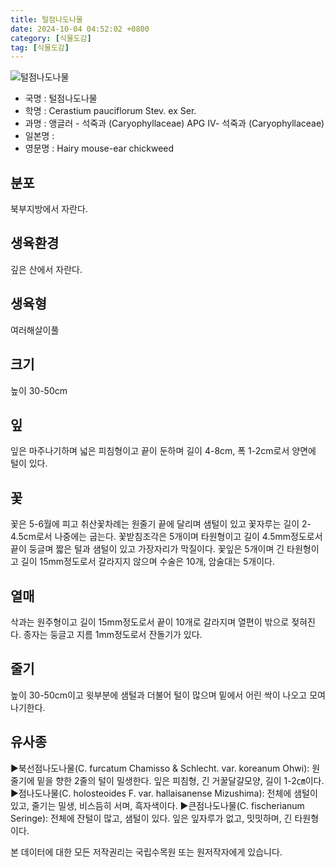```yaml
---
title: 털점나도나물
date: 2024-10-04 04:52:02 +0800
category: [식물도감]
tag: [식물도감]
---
```




![털점나도나물](/fileUpload/plants/basic/Caryophyllaceae/Cerastium/19776/1_th2.JPG)
- 국명 : 털점나도나물
- 학명 : Cerastium pauciflorum Stev. ex Ser.
- 과명 : 앵글러 - 석죽과 (Caryophyllaceae) APG Ⅳ- 석죽과 (Caryophyllaceae)
- 일본명 : 
- 영문명 : Hairy mouse-ear chickweed


## 분포
북부지방에서 자란다.
## 생육환경
깊은 산에서 자란다.
## 생육형
여러해살이풀
## 크기
높이 30-50cm
## 잎
잎은 마주나기하며 넓은 피침형이고 끝이 둔하며 길이 4-8cm, 폭 1-2cm로서 양면에 털이 있다.
## 꽃
꽃은 5-6월에 피고 취산꽃차례는 원줄기 끝에 달리며 샘털이 있고 꽃자루는 길이 2-4.5cm로서 나중에는 굽는다. 꽃받침조각은 5개이며 타원형이고 길이 4.5mm정도로서 끝이 둥글며 짧은 털과 샘털이 있고 가장자리가 막질이다. 꽃잎은 5개이며 긴 타원형이고 길이 15mm정도로서 갈라지지 않으며 수술은 10개, 암술대는 5개이다.
## 열매
삭과는 원주형이고 길이 15mm정도로서 끝이 10개로 갈라지며 열편이 밖으로 젖혀진다. 종자는 둥글고 지름 1mm정도로서 잔돌기가 있다.
## 줄기
높이 30-50cm이고 윗부분에 샘털과 더불어 털이 많으며 밑에서 어린 싹이 나오고 모여나기한다.
## 유사종
▶북선점나도나물(C. furcatum Chamisso & Schlecht. var. koreanum Ohwi): 원줄기에 밑을 향한 2줄의 털이 밀생한다. 잎은 피침형, 긴 거꿀달걀모양, 길이 1-2㎝이다. ▶점나도나물(C. holosteoides F. var. hallaisanense Mizushima): 전체에 샘털이 있고, 줄기는 밀생, 비스듬히 서며, 흑자색이다. ▶큰점나도나물(C. fischerianum Seringe): 전체에 잔털이 많고, 샘털이 있다. 잎은 잎자루가 없고, 밋밋하며, 긴 타원형이다.






본 데이터에 대한 모든 저작권리는 국립수목원 또는 원저작자에게 있습니다.

